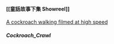 #### [[童話故事下集 Showreel]]
[A cockroach walking filmed at high speed](https://www.youtube.com/watch?v=o7zpWQBXflc)

##### Cockroach_Crawl
